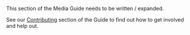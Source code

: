 This section of the Media Guide needs to be written / expanded.

See our [Contributing](contributing.md) section of the Guide to find out how to get involved and help out.
